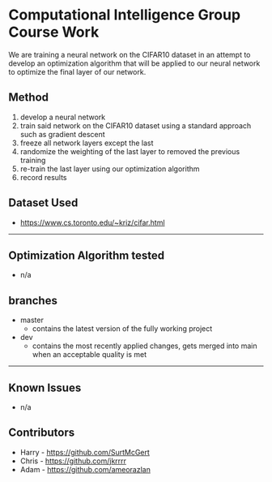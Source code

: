 # Computational Intelligence Group Course Work

We are training a neural network on the CIFAR10 dataset in an attempt to develop an optimization algorithm that will be
applied to our neural network to optimize the final layer of our network.

## Method

1. develop a neural network
2. train said network on the CIFAR10 dataset using a standard approach such as gradient descent
3. freeze all network layers except the last
4. randomize the weighting of the last layer to removed the previous training
5. re-train the last layer using our optimization algorithm
6. record results

## Dataset Used

-   https://www.cs.toronto.edu/~kriz/cifar.html

---

## Optimization Algorithm tested

-   n/a

## branches

-   master
    -   contains the latest version of the fully working project
-   dev
    -   contains the most recently applied changes, gets merged into main when an acceptable quality is met

---

## Known Issues

-   n/a

## Contributors

-   Harry - https://github.com/SurtMcGert
-   Chris - https://github.com/jkrrrr
-   Adam - https://github.com/ameorazlan
